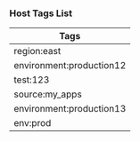 ### Host Tags List
|Tags|
|---|
| region:east |
| environment:production12 |
| test:123 |
| source:my_apps |
| environment:production13 |
| env:prod |
